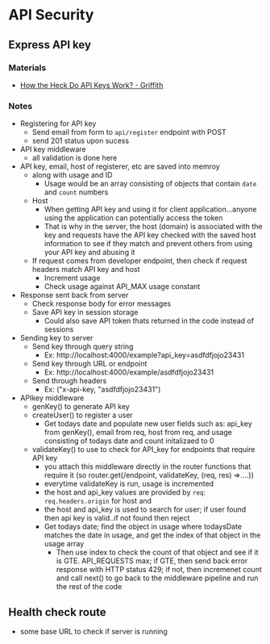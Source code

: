 # API Security

## Express API key

### Materials

- [How the Heck Do API Keys Work? - Griffith](https://www.youtube.com/watch?v=cF_MCAmuoI4)

### Notes

- Registering for API key
  - Send email from form to `api/register` endpoint with POST
  - send 201 status upon sucess
- API key middleware
  - all validation is done here
- API key, email, host of registerer, etc are saved into memroy
  - along with usage and ID
    - Usage would be an array consisting of  objects that contain `date` and `count` numbers
  - Host
    - When getting API key and using it for client application...anyone using the application can potentially access the token
    - That is why in the server, the host (domain) is associated with the key and requests have the API key checked with the saved host information to see if they match and prevent others from using your API key and abusing it
  - If request comes from developer endpoint, then check if request headers match API key and host
    - Increment usage 
    - Check usage against API_MAX usage constant
- Response sent back from server
  - Check response body for error messages
  - Save API key in session storage
    - Could also save API token thats returned in the code instead of sessions
- Sending key to server
  - Send key through query string
    - Ex: http://localhost:4000/example?api_key=asdfdfjojo23431
  - Send key through URL or endpoint
    - Ex: http://localhost:4000/example/asdfdfjojo23431
  - Send through headers
    - Ex: ("x-api-key, "asdfdfjojo23431")
- APIkey middleware
  - genKey() to generate API key
  - createUser() to register a user
    - Get todays date and populate new user fields such as: api_key from genKey(), email from req, host from req, and usage consisting of todays date and count initalizaed to 0 
  - validateKey() to use to check for API_key for endpoints that require API key 
    - you attach this middleware directly in the router functions that require it (so router.get(/endpoint, validateKey, (req, res) =>....))
    - everytime validateKey is run, usage is incremented
    - the host and api_key values are provided by `req`: `req.headers.origin` for host and 
    - the host and api_key is used to search for user; if user found then api key is valid..if not found then reject 
    - Get todays date; find the object in usage where todaysDate matches the date in usage, and get the index of that object in the usage array
      - Then use index to check the count of that object and see if it is GTE. API_REQUESTS max; if GTE, then send back error response with HTTP status 429; if not, then incremenet count and call next() to go back to the middleware pipeline and run the rest of the code
## Health check route

- some base URL to check if server is running
